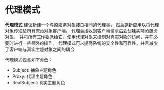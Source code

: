 # 代理模式
**代理模式** 建议新建一个与原服务对象接口相同的代理类， 然后更新应用以将代理对象传递给所有原始对象客户端。 
代理类接收到客户端请求后会创建实际的服务对象， 并将所有工作委派给它。使用代理对象来控制对真实对象的访问，并在必要时进行一些额外的操作。
代理模式可以提高系统的安全性和可靠性，并且减少了客户端与真实主题对象之间的耦合

代理模式包含如下角色：
* Subject: 抽象主题角色
* Proxy: 代理主题角色
* RealSubject: 真实主题角色